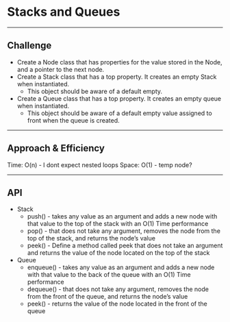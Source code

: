 # Stacks and Queues
<!-- Short summary or background information -->
***
## Challenge
* Create a Node class that has properties for the value stored in the Node, and a pointer to the next node.
* Create a Stack class that has a top property. It creates an empty Stack when instantiated.
    * This object should be aware of a default empty.
* Create a Queue class that has a top property. It creates an empty queue when instantiated.
    * This object should be aware of a default empty value assigned to front when the queue is created.

***
## Approach & Efficiency
Time: O(n) - I dont expect nested loops
Space: O(1) - temp node?
***
## API
<!-- Description of each method publicly available to your Stack and Queue-->
* Stack
    * push() - takes any value as an argument and adds a new node with that value to the top of the stack with an O(1) Time performance
    * pop() - that does not take any argument, removes the node from the top of the stack, and returns the node’s value
    * peek() - Define a method called peek that does not take an argument and returns the value of the node located on the top of the stack
* Queue
    * enqueue() - takes any value as an argument and adds a new node with that value to the back of the queue with an O(1) Time performance
    * dequeue() - that does not take any argument, removes the node from the front of the queue, and returns the node’s value
    * peek() - returns the value of the node located in the front of the queue
